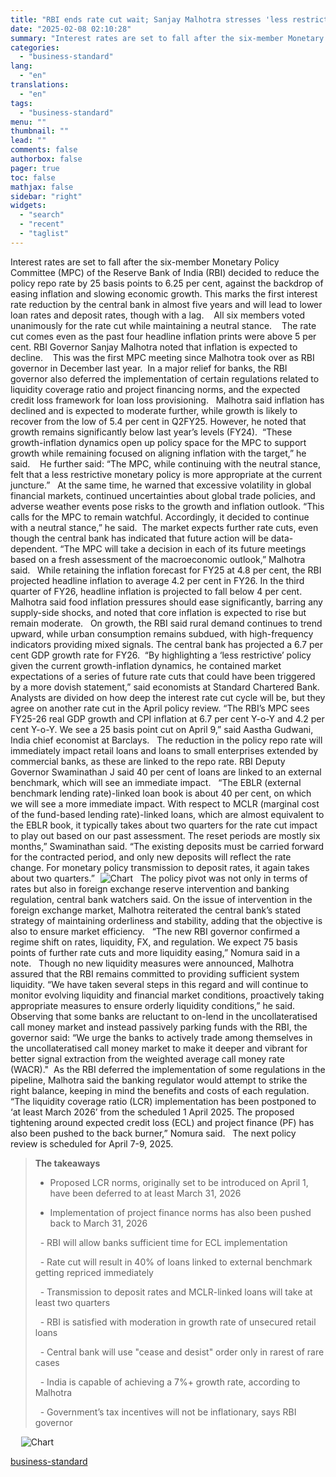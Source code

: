 ```yaml
---
title: "RBI ends rate cut wait; Sanjay Malhotra stresses 'less restrictive' policy"
date: "2025-02-08 02:10:28"
summary: "Interest rates are set to fall after the six-member Monetary Policy Committee (MPC) of the Reserve Bank of India (RBI) decided to reduce the policy repo rate by 25 basis points to 6.25 per cent, against the backdrop of easing inflation and slowing economic growth. This marks the first interest..."
categories:
  - "business-standard"
lang:
  - "en"
translations:
  - "en"
tags:
  - "business-standard"
menu: ""
thumbnail: ""
lead: ""
comments: false
authorbox: false
pager: true
toc: false
mathjax: false
sidebar: "right"
widgets:
  - "search"
  - "recent"
  - "taglist"
---
```


Interest rates are set to fall after the six-member Monetary Policy Committee (MPC) of the Reserve Bank of India (RBI) decided to reduce the policy repo rate by 25 basis points to 6.25 per cent, against the backdrop of easing inflation and slowing economic growth. This marks the first interest rate reduction by the central bank in almost five years and will lead to lower loan rates and deposit rates, though with a lag. 
  All six members voted unanimously for the rate cut while maintaining a neutral stance. 
  The rate cut comes even as the past four headline inflation prints were above 5 per cent. RBI Governor Sanjay Malhotra noted that inflation is expected to decline. 
  This was the first MPC meeting since Malhotra took over as RBI governor in December last year. 
In a major relief for banks, the RBI governor also deferred the implementation of certain regulations related to liquidity coverage ratio and project financing norms, and the expected credit loss framework for loan loss provisioning.  
Malhotra said inflation has declined and is expected to moderate further, while growth is likely to recover from the low of 5.4 per cent in Q2FY25. However, he noted that growth remains significantly below last year’s levels (FY24).  “These growth-inflation dynamics open up policy space for the MPC to support growth while remaining focused on aligning inflation with the target,” he said. 
  He further said: “The MPC, while continuing with the neutral stance, felt that a less restrictive monetary policy is more appropriate at the current juncture.”
 
At the same time, he warned that excessive volatility in global financial markets, continued uncertainties about global trade policies, and adverse weather events pose risks to the growth and inflation outlook. “This calls for the MPC to remain watchful. Accordingly, it decided to continue with a neutral stance,” he said. 
The market expects further rate cuts, even though the central bank has indicated that future action will be data-dependent. “The MPC will take a decision in each of its future meetings based on a fresh assessment of the macroeconomic outlook,” Malhotra said.  
While retaining the inflation forecast for FY25 at 4.8 per cent, the RBI projected headline inflation to average 4.2 per cent in FY26. In the third quarter of FY26, headline inflation is projected to fall below 4 per cent. Malhotra said food inflation pressures should ease significantly, barring any supply-side shocks, and noted that core inflation is expected to rise but remain moderate.  
On growth, the RBI said rural demand continues to trend upward, while urban consumption remains subdued, with high-frequency indicators providing mixed signals. The central bank has projected a 6.7 per cent GDP growth rate for FY26. 
“By highlighting a ‘less restrictive’ policy given the current growth-inflation dynamics, he contained market expectations of a series of future rate cuts that could have been triggered by a more dovish statement,” said economists at Standard Chartered Bank.  
Analysts are divided on how deep the interest rate cut cycle will be, but they agree on another rate cut in the April policy review. “The RBI’s MPC sees FY25-26 real GDP growth and CPI inflation at 6.7 per cent Y-o-Y and 4.2 per cent Y-o-Y. We see a 25 basis point cut on April 9,” said Aastha Gudwani, India chief economist at Barclays.  
The reduction in the policy repo rate will immediately impact retail loans and loans to small enterprises extended by commercial banks, as these are linked to the repo rate. RBI Deputy Governor Swaminathan J said 40 per cent of loans are linked to an external benchmark, which will see an immediate impact.  
“The EBLR (external benchmark lending rate)-linked loan book is about 40 per cent, on which we will see a more immediate impact. With respect to MCLR (marginal cost of the fund-based lending rate)-linked loans, which are almost equivalent to the EBLR book, it typically takes about two quarters for the rate cut impact to play out based on our past assessment. The reset periods are mostly six months,” Swaminathan said. “The existing deposits must be carried forward for the contracted period, and only new deposits will reflect the rate change. For monetary policy transmission to deposit rates, it again takes about two quarters.” 
![Chart](data:image/gif;base64,R0lGODlhAQABAIAAAAAAAP///yH5BAEAAAAALAAAAAABAAEAAAIBRAA7)![Chart](https://bsmedia.business-standard.com/_media/bs/img/article/2025-02/07/full/1738951076-8509.jpg)
 
The policy pivot was not only in terms of rates but also in foreign exchange reserve intervention and banking regulation, central bank watchers said. On the issue of intervention in the foreign exchange market, Malhotra reiterated the central bank’s stated strategy of maintaining orderliness and stability, adding that the objective is also to ensure market efficiency.  
“The new RBI governor confirmed a regime shift on rates, liquidity, FX, and regulation. We expect 75 basis points of further rate cuts and more liquidity easing,” Nomura said in a note.  
Though no new liquidity measures were announced, Malhotra assured that the RBI remains committed to providing sufficient system liquidity. “We have taken several steps in this regard and will continue to monitor evolving liquidity and financial market conditions, proactively taking appropriate measures to ensure orderly liquidity conditions,” he said. 
 
Observing that some banks are reluctant to on-lend in the uncollateratised call money market and instead passively parking funds with the RBI, the governor said: “We urge the banks to actively trade among themselves in the uncollateratised call money market to make it deeper and vibrant for better signal extraction from the weighted average call money rate (WACR)." 
As the RBI deferred the implementation of some regulations in the pipeline, Malhotra said the banking regulator would attempt to strike the right balance, keeping in mind the benefits and costs of each regulation.  “The liquidity coverage ratio (LCR) implementation has been postponed to ‘at least March 2026’ from the scheduled 1 April 2025. The proposed tightening around expected credit loss (ECL) and project finance (PF) has also been pushed to the back burner,” Nomura said.  
The next policy review is scheduled for April 7-9, 2025.   
> **The takeaways** 
> 
> - Proposed LCR norms, originally set to be introduced on April 1, have been deferred to at least March 31, 2026   
> 
> - Implementation of project finance norms has also been pushed back to March 31, 2026
> 
>   - RBI will allow banks sufficient time for ECL implementation
> 
>   - Rate cut will result in 40% of loans linked to external benchmark getting repriced immediately
> 
>   - Transmission to deposit rates and MCLR-linked loans will take at least two quarters
> 
>   - RBI is satisfied with moderation in growth rate of unsecured retail loans
> 
>   - Central bank will use "cease and desist" order only in rarest of rare cases
> 
>   - India is capable of achieving a 7%+ growth rate, according to Malhotra
> 
>   - Government’s tax incentives will not be inflationary, says RBI governor



 
 
![Chart](data:image/gif;base64,R0lGODlhAQABAIAAAAAAAP///yH5BAEAAAAALAAAAAABAAEAAAIBRAA7)![Chart](https://bsmedia.business-standard.com/_media/bs/img/article/2025-02/07/full/1738951602-684.jpg)

[business-standard](https://www.business-standard.com/finance/news/rbi-ends-rate-cut-wait-guv-malhotra-stresses-less-restrictive-policy-125020701848_1.html)
